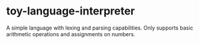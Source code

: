 # toy-language-interpreter
A simple language with lexing and parsing capabilities. Only supports basic arithmetic operations and assignments on numbers. 
